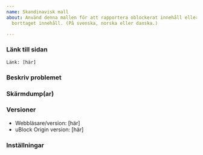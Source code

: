 ```yaml
---
name: Skandinavisk mall
about: Använd denna mallen för att rapportera oblockerat innehåll eller felaktigt
  borttaget innehåll. (På svenska, norska eller danska.)

---
```


<!-- Var vänlig följ denna mallen -->

<!-- Använd inte issue trackern här på GitHub till support eller irrelevanta meddelanden!  -->

<!-- VIKTIGT: Lägg alla länkar i nya rapporter och kommentarer inuti dessa `tecken`. Om det går att klicka på en länk så är det enklare att spåra denna buggrapporten för de som kan ha intresse av att motverka filtren som läggs till. (Det finns dock ingen garanti att det händer i alla fall.) -->

### Länk till sidan

<!-- Minst en webbadress till en webbsida där problemet uppstår är **obligatoriskt**. Baklängescitationstecknen kring länkarna är viktiga, det förhindrar att länken går att klicka på. Varna med "NSFW" när innehållet på sidan är olämpligt för arbetsplatser. -->
`Länk: [här]`

### Beskriv problemet

<!-- Var så tydlig som möjligt -->

### Skärmdump(ar)

<!-- När problemet är svårt att beskriva i text. -->

### Versioner

- Webbläsare/version: [här]
- uBlock Origin version: [här]

### Inställningar

<!-- Lista alla ändringar du gjort till uBlock Origins originalinställningar. -->
